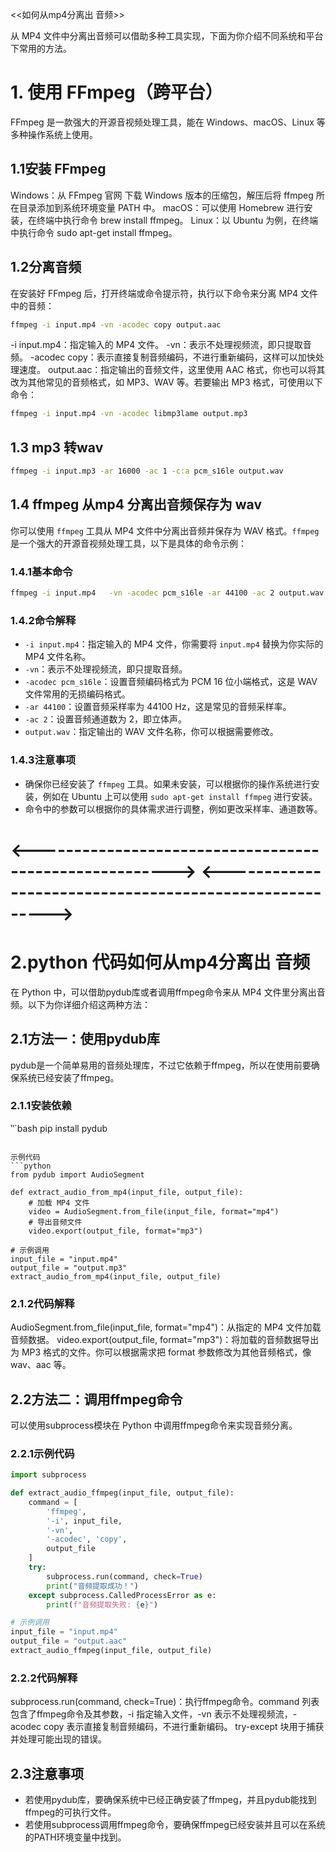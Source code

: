 <<如何从mp4分离出 音频>>

从 MP4 文件中分离出音频可以借助多种工具实现，下面为你介绍不同系统和平台下常用的方法。

# 1. 使用 FFmpeg（跨平台）
 FFmpeg 是一款强大的开源音视频处理工具，能在 Windows、macOS、Linux 等多种操作系统上使用。
## 1.1安装 FFmpeg
Windows：从 FFmpeg 官网 下载 Windows 版本的压缩包，解压后将 ffmpeg 所在目录添加到系统环境变量 PATH 中。
macOS：可以使用 Homebrew 进行安装，在终端中执行命令 brew install ffmpeg。
Linux：以 Ubuntu 为例，在终端中执行命令 sudo apt-get install ffmpeg。

## 1.2分离音频
在安装好 FFmpeg 后，打开终端或命令提示符，执行以下命令来分离 MP4 文件中的音频：
```bash
ffmpeg -i input.mp4 -vn -acodec copy output.aac
```
-i input.mp4：指定输入的 MP4 文件。
-vn：表示不处理视频流，即只提取音频。
-acodec copy：表示直接复制音频编码，不进行重新编码，这样可以加快处理速度。
output.aac：指定输出的音频文件，这里使用 AAC 格式，你也可以将其改为其他常见的音频格式，如 MP3、WAV 等。若要输出 MP3 格式，可使用以下命令：
```bash
ffmpeg -i input.mp4 -vn -acodec libmp3lame output.mp3
```

## 1.3 mp3 转wav
```sh
ffmpeg -i input.mp3 -ar 16000 -ac 1 -c:a pcm_s16le output.wav
```
 
## 1.4 ffmpeg 从mp4 分离出音频保存为 wav

你可以使用 `ffmpeg` 工具从 MP4 文件中分离出音频并保存为 WAV 格式。`ffmpeg` 是一个强大的开源音视频处理工具，以下是具体的命令示例：

### 1.4.1基本命令
```bash
ffmpeg -i input.mp4   -vn -acodec pcm_s16le -ar 44100 -ac 2 output.wav 
```
### 1.4.2命令解释
- `-i input.mp4`：指定输入的 MP4 文件，你需要将 `input.mp4` 替换为你实际的 MP4 文件名称。
- `-vn`：表示不处理视频流，即只提取音频。
- `-acodec pcm_s16le`：设置音频编码格式为 PCM 16 位小端格式，这是 WAV 文件常用的无损编码格式。
- `-ar 44100`：设置音频采样率为 44100 Hz，这是常见的音频采样率。
- `-ac 2`：设置音频通道数为 2，即立体声。
- `output.wav`：指定输出的 WAV 文件名称，你可以根据需要修改。
 
### 1.4.3注意事项
- 确保你已经安装了 `ffmpeg` 工具。如果未安装，可以根据你的操作系统进行安装，例如在 Ubuntu 上可以使用 `sudo apt-get install ffmpeg` 进行安装。
- 命令中的参数可以根据你的具体需求进行调整，例如更改采样率、通道数等。 


<------------------------------------------------------->
<------------------------------------------------------->
========================================================
# 2.python 代码如何从mp4分离出 音频
在 Python 中，可以借助pydub库或者调用ffmpeg命令来从 MP4 文件里分离出音频。以下为你详细介绍这两种方法：

## 2.1方法一：使用pydub库
pydub是一个简单易用的音频处理库，不过它依赖于ffmpeg，所以在使用前要确保系统已经安装了ffmpeg。

### 2.1.1安装依赖
‵‵`bash
pip install pydub
```

示例代码
```python
from pydub import AudioSegment

def extract_audio_from_mp4(input_file, output_file):
    # 加载 MP4 文件
    video = AudioSegment.from_file(input_file, format="mp4")
    # 导出音频文件
    video.export(output_file, format="mp3")

# 示例调用
input_file = "input.mp4"
output_file = "output.mp3"
extract_audio_from_mp4(input_file, output_file)
```


### 2.1.2代码解释
AudioSegment.from_file(input_file, format="mp4")：从指定的 MP4 文件加载音频数据。
video.export(output_file, format="mp3")：将加载的音频数据导出为 MP3 格式的文件。你可以根据需求把 format 参数修改为其他音频格式，像 wav、aac 等。

## 2.2方法二：调用ffmpeg命令
可以使用subprocess模块在 Python 中调用ffmpeg命令来实现音频分离。

### 2.2.1示例代码
```python
import subprocess

def extract_audio_ffmpeg(input_file, output_file):
    command = [
        'ffmpeg',
        '-i', input_file,
        '-vn',
        '-acodec', 'copy',
        output_file
    ]
    try:
        subprocess.run(command, check=True)
        print("音频提取成功！")
    except subprocess.CalledProcessError as e:
        print(f"音频提取失败: {e}")

# 示例调用
input_file = "input.mp4"
output_file = "output.aac"
extract_audio_ffmpeg(input_file, output_file)
```


### 2.2.2代码解释
subprocess.run(command, check=True)：执行ffmpeg命令。command 列表包含了ffmpeg命令及其参数，-i 指定输入文件，-vn 表示不处理视频流，-acodec copy 表示直接复制音频编码，不进行重新编码。
try-except 块用于捕获并处理可能出现的错误。

## 2.3注意事项
* 若使用pydub库，要确保系统中已经正确安装了ffmpeg，并且pydub能找到ffmpeg的可执行文件。
* 若使用subprocess调用ffmpeg命令，要确保ffmpeg已经安装并且可以在系统的PATH环境变量中找到。